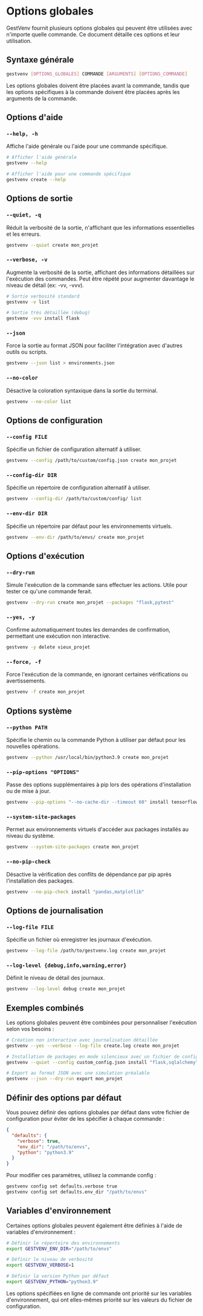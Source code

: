 # Options globales

GestVenv fournit plusieurs options globales qui peuvent être utilisées avec n'importe quelle commande. Ce document détaille ces options et leur utilisation.

## Syntaxe générale

```bash
gestvenv [OPTIONS_GLOBALES] COMMANDE [ARGUMENTS] [OPTIONS_COMMANDE]
```

Les options globales doivent être placées avant la commande, tandis que les options spécifiques à la commande doivent être placées après les arguments de la commande.

## Options d'aide

### `--help, -h`

Affiche l'aide générale ou l'aide pour une commande spécifique.

```bash
# Afficher l'aide générale
gestvenv --help

# Afficher l'aide pour une commande spécifique
gestvenv create --help
```

## Options de sortie

### `--quiet, -q`

Réduit la verbosité de la sortie, n'affichant que les informations essentielles et les erreurs.

```bash
gestvenv --quiet create mon_projet
```

### `--verbose, -v`

Augmente la verbosité de la sortie, affichant des informations détaillées sur l'exécution des commandes. Peut être répété pour augmenter davantage le niveau de détail (ex: -vv, -vvv).

```bash
# Sortie verbosité standard
gestvenv -v list

# Sortie très détaillée (debug)
gestvenv -vvv install flask
```

### `--json`

Force la sortie au format JSON pour faciliter l'intégration avec d'autres outils ou scripts.

```bash
gestvenv --json list > environments.json
```

### `--no-color`

Désactive la coloration syntaxique dans la sortie du terminal.

```bash
gestvenv --no-color list
```

## Options de configuration

### `--config FILE`

Spécifie un fichier de configuration alternatif à utiliser.

```bash
gestvenv --config /path/to/custom/config.json create mon_projet
```

### `--config-dir DIR`

Spécifie un répertoire de configuration alternatif à utiliser.

```bash
gestvenv --config-dir /path/to/custom/config/ list
```

### `--env-dir DIR`

Spécifie un répertoire par défaut pour les environnements virtuels.

```bash
gestvenv --env-dir /path/to/envs/ create mon_projet
```

## Options d'exécution

### `--dry-run`

Simule l'exécution de la commande sans effectuer les actions. Utile pour tester ce qu'une commande ferait.

```bash
gestvenv --dry-run create mon_projet --packages "flask,pytest"
```

### `--yes, -y`

Confirme automatiquement toutes les demandes de confirmation, permettant une exécution non interactive.

```bash
gestvenv -y delete vieux_projet
```

### `--force, -f`

Force l'exécution de la commande, en ignorant certaines vérifications ou avertissements.

```bash
gestvenv -f create mon_projet
```

## Options système

### `--python PATH`

Spécifie le chemin ou la commande Python à utiliser par défaut pour les nouvelles opérations.

```bash
gestvenv --python /usr/local/bin/python3.9 create mon_projet
```

### `--pip-options "OPTIONS"`

Passe des options supplémentaires à pip lors des opérations d'installation ou de mise à jour.

```bash
gestvenv --pip-options "--no-cache-dir --timeout 60" install tensorflow
```

### `--system-site-packages`

Permet aux environnements virtuels d'accéder aux packages installés au niveau du système.

```bash
gestvenv --system-site-packages create mon_projet
```

### `--no-pip-check`

Désactive la vérification des conflits de dépendance par pip après l'installation des packages.

```bash
gestvenv --no-pip-check install "pandas,matplotlib"
```

## Options de journalisation

### `--log-file FILE`

Spécifie un fichier où enregistrer les journaux d'exécution.

```bash
gestvenv --log-file /path/to/gestvenv.log create mon_projet
```

### `--log-level {debug,info,warning,error}`

Définit le niveau de détail des journaux.

```bash
gestvenv --log-level debug create mon_projet
```

## Exemples combinés

Les options globales peuvent être combinées pour personnaliser l'exécution selon vos besoins :

```bash
# Création non interactive avec journalisation détaillée
gestvenv --yes --verbose --log-file create.log create mon_projet

# Installation de packages en mode silencieux avec un fichier de configuration personnalisé
gestvenv --quiet --config custom_config.json install "flask,sqlalchemy" --env web_app

# Export au format JSON avec une simulation préalable
gestvenv --json --dry-run export mon_projet
```

## Définir des options par défaut

Vous pouvez définir des options globales par défaut dans votre fichier de configuration pour éviter de les spécifier à chaque commande :

```json
{
  "defaults": {
    "verbose": true,
    "env_dir": "/path/to/envs",
    "python": "python3.9"
  }
}
```

Pour modifier ces paramètres, utilisez la commande config :

```bash
gestvenv config set defaults.verbose true
gestvenv config set defaults.env_dir "/path/to/envs"
```

## Variables d'environnement

Certaines options globales peuvent également être définies à l'aide de variables d'environnement :

```bash
# Définir le répertoire des environnements
export GESTVENV_ENV_DIR="/path/to/envs"

# Définir le niveau de verbosité
export GESTVENV_VERBOSE=1

# Définir la version Python par défaut
export GESTVENV_PYTHON="python3.9"
```

Les options spécifiées en ligne de commande ont priorité sur les variables d'environnement, qui ont elles-mêmes priorité sur les valeurs du fichier de configuration.
